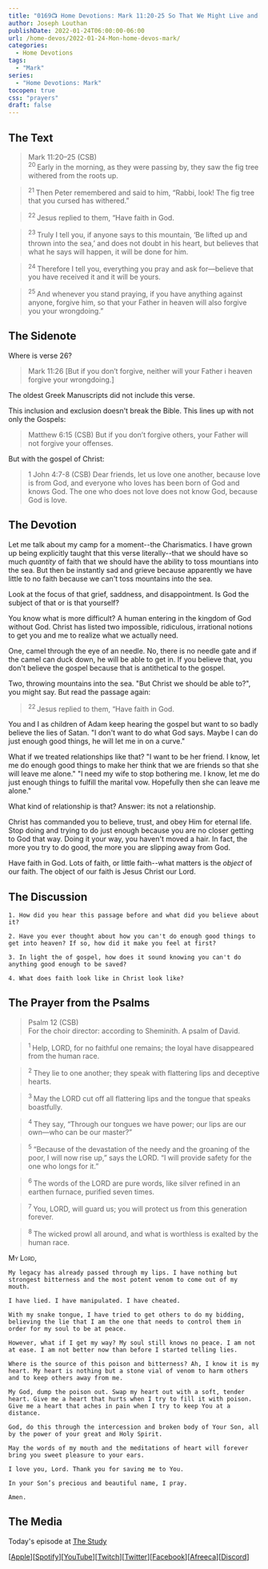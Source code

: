 ```yaml
---
title: "0169📺 Home Devotions: Mark 11:20-25 So That We Might Live and Believe"
author: Joseph Louthan
publishDate: 2022-01-24T06:00:00-06:00
url: /home-devos/2022-01-24-Mon-home-devos-mark/
categories:
  - Home Devotions
tags:
  - "Mark"
series:
  - "Home Devotions: Mark"
tocopen: true
css: "prayers"
draft: false
---
```

## The Text

>Mark 11:20–25 (CSB)  
><sup> 20 </sup> Early in the morning, as they were passing by, they saw the fig tree withered from the roots up. 

><sup> 21 </sup> Then Peter remembered and said to him, “Rabbi, look! The fig tree that you cursed has withered.” 

><sup> 22 </sup> Jesus replied to them, “Have faith in God. 

><sup> 23 </sup> Truly I tell you, if anyone says to this mountain, ‘Be lifted up and thrown into the sea,’ and does not doubt in his heart, but believes that what he says will happen, it will be done for him. 

><sup> 24 </sup> Therefore I tell you, everything you pray and ask for—believe that you have received it and it will be yours. 

><sup> 25 </sup> And whenever you stand praying, if you have anything against anyone, forgive him, so that your Father in heaven will also forgive you your wrongdoing.”

## The Sidenote

Where is verse 26?

>Mark 11:26 [But if you don’t forgive, neither will your Father i heaven forgive your wrongdoing.]

The oldest Greek Manuscripts did not include this verse. 

This inclusion and exclusion doesn't break the Bible. This lines up with not only the Gospels:

>Matthew 6:15 (CSB) But if you don’t forgive others, your Father will not forgive your offenses.

But with the gospel of Christ:

>1 John 4:7-8 (CSB) Dear friends, let us love one another, because love is from God, and everyone who loves has been born of God and knows God. The one who does not love does not know God, because God is love.

## The Devotion

Let me talk about my camp for a moment--the Charismatics. I have grown up being explicitly taught that this verse literally--that we should have so much *quantity* of faith that we should have the ability to toss mountians into the sea. But then be instantly sad and grieve because apparently we have little to no faith because we can't toss mountains into the sea.

Look at the focus of that grief, saddness, and disappointment. Is God the subject of that or is that yourself?

You know what is more difficult? A human entering in the kingdom of God without God. Christ has listed two impossible, ridiculous, irrational notions to get you and me to realize what we actually need.

One, camel through the eye of an needle. No, there is no needle gate and if the camel can duck down, he will be able to get in. If you believe that, you don't believe the gospel because that is antithetical to the gospel.

Two, throwing mountains into the sea. "But Christ we should be able to?", you might say. But read the passage again:

><sup> 22 </sup> Jesus replied to them, “Have faith in God. 

You and I as children of Adam keep hearing the gospel but want to so badly believe the lies of Satan. "I don't want to do what God says. Maybe I can do just enough good things, he will let me in on a curve."

What if we treated relationships like that? "I want to be her friend. I know, let me do enough good things to make her think that we are friends so that she will leave me alone." "I need my wife to stop bothering me. I know, let me do just enough things to fulfill the marital vow. Hopefully then she can leave me alone."

What kind of relationship is that? Answer: its not a relationship.

Christ has commanded you to believe, trust, and obey Him for eternal life. Stop doing and trying to do just enough because you are no closer getting to God that way. Doing it your way, you haven't moved a hair. In fact, the more you try to do good, the more you are slipping away from God.

Have faith in God. Lots of faith, or little faith--what matters is the *object* of our faith. The object of our faith is Jesus Christ our Lord.

## The Discussion

```text
1. How did you hear this passage before and what did you believe about it?
```

```text
2. Have you ever thought about how you can't do enough good things to get into heaven? If so, how did it make you feel at first?
```

```text
3. In light the of gospel, how does it sound knowing you can't do anything good enough to be saved?
```

```text
4. What does faith look like in Christ look like?
```

## The Prayer from the Psalms

>Psalm 12 (CSB)  
>   For the choir director: according to Sheminith. A psalm of David. 

><sup> 1 </sup> Help, LORD, for no faithful one remains; the loyal have disappeared from the human race. 

><sup> 2 </sup> They lie to one another; they speak with flattering lips and deceptive hearts. 

><sup> 3 </sup> May the LORD cut off all flattering lips and the tongue that speaks boastfully. 

><sup> 4 </sup> They say, “Through our tongues we have power; our lips are our own—who can be our master?” 

><sup> 5 </sup> “Because of the devastation of the needy and the groaning of the poor, I will now rise up,” says the LORD. “I will provide safety for the one who longs for it.” 

><sup> 6 </sup> The words of the LORD are pure words, like silver refined in an earthen furnace, purified seven times. 

><sup> 7 </sup> You, LORD, will guard us; you will protect us from this generation forever. 

><sup> 8 </sup> The wicked prowl all around, and what is worthless is exalted by the human race.

<div style="font-variant: small-caps;">
  My Lord,
</div>

```text
My legacy has already passed through my lips. I have nothing but strongest bitterness and the most potent venom to come out of my mouth.

I have lied. I have manipulated. I have cheated.

With my snake tongue, I have tried to get others to do my bidding, believing the lie that I am the one that needs to control them in order for my soul to be at peace.

However, what if I get my way? My soul still knows no peace. I am not at ease. I am not better now than before I started telling lies.

Where is the source of this poison and bitterness? Ah, I know it is my heart. My heart is nothing but a stone vial of venom to harm others and to keep others away from me.

My God, dump the poison out. Swap my heart out with a soft, tender heart. Give me a heart that hurts when I try to fill it with poison. Give me a heart that aches in pain when I try to keep You at a distance.

God, do this through the intercession and broken body of Your Son, all by the power of your great and Holy Spirit.

May the words of my mouth and the meditations of heart will forever bring you sweet pleasure to your ears.

I love you, Lord. Thank you for saving me to You.

In your Son’s precious and beautiful name, I pray.

Amen.
```

<div style="page-break-after: always;"></div>

## The Media

Today's episode at [The Study](http://study.theologic.us/podcast/)

\[[Apple](https://podcasts.apple.com/us/podcast/the-study/id1557102127)\]\[[Spotify](https://open.spotify.com/show/0Xs5qsNvWePyRqcmtOTPkR)\]\[[YouTube](http://youtube.theologic.us)\]\[[Twitch](http://twitch.theologic.us)\]\[[Twitter](https://twitter.com/theologic_us)\]\[[Facebook](https://www.facebook.com/groups/462231051477464)\]\[[Afreeca](https://bj.afreecatv.com/theologicus)\]\[[Discord](http://discord.theologic.us)\]
